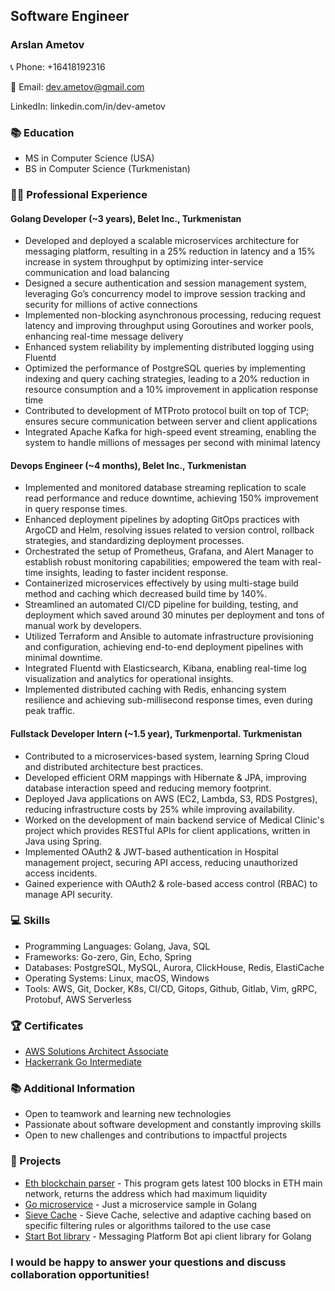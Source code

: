 ## Software Engineer

### Arslan Ametov

📞 Phone: +16418192316

📧 Email: dev.ametov@gmail.com

LinkedIn: linkedin.com/in/dev-ametov

### 📚 Education

- MS in Computer Science (USA)
- BS in Computer Science (Turkmenistan)

### 👨‍💻 Professional Experience

#### Golang Developer (~3 years), Belet Inc., Turkmenistan

- Developed and deployed a scalable microservices architecture for messaging platform, resulting in a 25% reduction in latency and a 15% increase in system throughput by optimizing inter-service communication and load balancing
- Designed a secure authentication and session management system, leveraging Go’s concurrency model to improve session tracking and security for millions of active connections
- Implemented non-blocking asynchronous processing, reducing request latency and improving throughput using Goroutines and worker pools, enhancing real-time message delivery
- Enhanced system reliability by implementing distributed logging using Fluentd
- Optimized the performance of PostgreSQL queries by implementing indexing and query caching strategies, leading to a 20% reduction in resource consumption and a 10% improvement in application response time
- Contributed to development of MTProto protocol built on top of TCP; ensures secure communication between server and client applications
- Integrated Apache Kafka for high-speed event streaming, enabling the system to handle millions of messages per second with minimal latency

#### Devops Engineer (~4 months), Belet Inc., Turkmenistan

- Implemented and monitored database streaming replication to scale read performance and reduce downtime, achieving 150% improvement in query response times.
- Enhanced deployment pipelines by adopting GitOps practices with ArgoCD and Helm, resolving issues related to version control, rollback strategies, and standardizing deployment processes.
- Orchestrated the setup of Prometheus, Grafana, and Alert Manager to establish robust monitoring capabilities; empowered the team with real-time insights, leading to faster incident response.
- Containerized microservices effectively by using multi-stage build method and caching which decreased build time by 140%.
- Streamlined an automated CI/CD pipeline for building, testing, and deployment which saved around 30 minutes per deployment and tons of manual work by developers.
- Utilized Terraform and Ansible to automate infrastructure provisioning and configuration, achieving end-to-end deployment pipelines with minimal downtime.
- Integrated Fluentd with Elasticsearch, Kibana, enabling real-time log visualization and analytics for operational insights.
- Implemented distributed caching with Redis, enhancing system resilience and achieving sub-millisecond response times, even during peak traffic.

#### Fullstack Developer Intern (~1.5 year), Turkmenportal. Turkmenistan

- Contributed to a microservices-based system, learning Spring Cloud and distributed architecture best practices.
- Developed efficient ORM mappings with Hibernate &amp; JPA, improving database interaction speed and reducing memory footprint.
- Deployed Java applications on AWS (EC2, Lambda, S3, RDS Postgres), reducing infrastructure costs by 25% while improving availability.
- Worked on the development of main backend service of Medical Clinic's project which provides RESTful APIs for client applications, written in Java using Spring.
- Implemented OAuth2 &amp; JWT-based authentication in Hospital management project, securing API access, reducing unauthorized access incidents.
- Gained experience with OAuth2 &amp; role-based access control (RBAC) to manage API security.


### 💻 Skills

- Programming Languages: Golang, Java, SQL
- Frameworks: Go-zero, Gin, Echo, Spring
- Databases: PostgreSQL, MySQL, Aurora, ClickHouse, Redis, ElastiCache
- Operating Systems: Linux, macOS, Windows
- Tools: AWS, Git, Docker, K8s, CI/CD, Gitops, Github, Gitlab, Vim, gRPC, Protobuf, AWS Serverless

### 🏆 Certificates

- [AWS Solutions Architect Associate](https://www.credly.com/badges/1d70701f-1852-4b3d-b28c-54d557241f07/linked_in_profile)
- [Hackerrank Go Intermediate](https://www.hackerrank.com/certificates/0ce5a32eb0e9)

### 📚 Additional Information

- Open to teamwork and learning new technologies
- Passionate about software development and constantly improving skills
- Open to new challenges and contributions to impactful projects

### 📃 Projects

- [Eth blockchain parser](https://github.com/ametow/getblock) - This program gets latest 100 blocks in ETH main network, returns the address which had maximum liquidity
- [Go microservice](https://github.com/ametow/go-microservice) - Just a microservice sample in Golang
- [Sieve Cache](https://github.com/ametow/sieve-cache) - Sieve Cache, selective and adaptive caching based on specific filtering rules or algorithms tailored to the use case
- [Start Bot library](https://github.com/ametow/start-bot-api) - Messaging Platform Bot api client library for Golang

### I would be happy to answer your questions and discuss collaboration opportunities!
